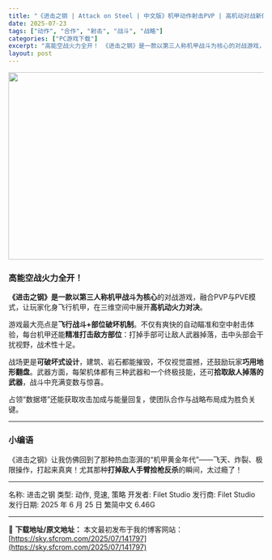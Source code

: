 ```yaml
---
title: "《进击之钢 | Attack on Steel | 中文版》机甲动作射击PVP | 高机动对战新体验！"
date: 2025-07-23
tags: ["动作", "合作", "射击", "战斗", "战略"]
categories: ["PC游戏下载"]
excerpt: "高能空战火力全开！ 《进击之钢》是一款以第三人称机甲战斗为核心的对战游戏，融合PVP与PVE模式，让玩家化身飞行机甲，在三维空间中展开高机动火力对决。 游戏最大亮点是飞行战斗+部位破坏机制。不仅有爽快的自动瞄准和空中射击体验，每台机甲还能精准打击敌方部位：打掉手部可让敌人武器掉落，击中头部会干扰视野&hellip;"
layout: post
---
```


<img class="aligncenter size-full wp-image-141798" src="https://sky.sfcrom.com/wp-content/uploads/2025/07/2025072301461375.webp" alt="" width="660" height="370" />
<h3>高能空战火力全开！</h3>
<strong>《进击之钢》是一款以第三人称机甲战斗为核心</strong>的对战游戏，融合PVP与PVE模式，让玩家化身飞行机甲，在三维空间中展开<strong>高机动火力对决</strong>。

游戏最大亮点是<strong>飞行战斗+部位破坏机制</strong>。不仅有爽快的自动瞄准和空中射击体验，每台机甲还能<strong>精准打击敌方部位</strong>：打掉手部可让敌人武器掉落，击中头部会干扰视野，战术性十足。

战场更是<strong>可破坏式设计</strong>，建筑、岩石都能摧毁，不仅视觉震撼，还鼓励玩家<strong>巧用地形翻盘</strong>。武器方面，每架机体都有三种武器和一个终极技能，还可<strong>拾取敌人掉落的武器</strong>，战斗中充满变数与惊喜。

占领“数据塔”还能获取攻击加成与能量回复，使团队合作与战略布局成为胜负关键。

<hr />

<h3>小编语</h3>
《进击之钢》让我仿佛回到了那种热血澎湃的“机甲黄金年代”——飞天、炸裂、极限操作，打起来真爽！尤其那种<strong>打掉敌人手臂捡枪反杀</strong>的瞬间，太过瘾了！

<hr />

名称: 进击之钢
类型: 动作, 竞速, 策略
开发者: Filet Studio
发行商: Filet Studio
发行日期: 2025 年 6 月 25 日
繁简中文
6.46G

---
📖 **下载地址/原文地址：** 本文最初发布于我的博客网站：[https://sky.sfcrom.com/2025/07/141797](https://sky.sfcrom.com/2025/07/141797)
